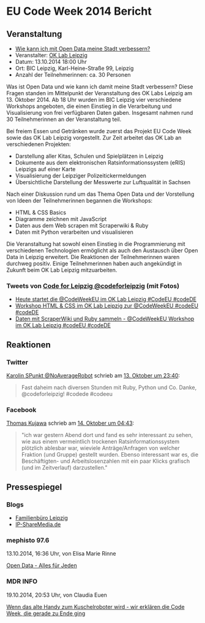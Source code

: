 EU Code Week 2014 Bericht
=========================

## Veranstaltung

- [Wie kann ich mit Open Data meine Stadt verbessern?](http://events.codeweek.eu/view/349/ok-lab-leipzig-meetup/)
- Veranstalter: [OK Lab Leipzig](http://codefor.de/leipzig/)
- Datum: 13.10.2014 18:00 Uhr
- Ort: BIC Leipzig, Karl-Heine-Straße 99, Leipzig
- Anzahl der Teilnehmerinnen: ca. 30 Personen

Was ist Open Data und wie kann ich damit meine Stadt verbessern? Diese Fragen standen im Mittelpunkt der Veranstaltung des OK Labs Leipzig am 13. Oktober 2014. Ab 18 Uhr wurden im BIC Leipzig vier verschiedene Workshops angeboten, die einen Einstieg in die Verarbeitung und Visualisierung von frei verfügbaren Daten gaben. Insgesamt nahmen rund 30 Teilnehmerinnen an der Veranstaltung teil.

Bei freiem Essen und Getränken wurde zuerst das Projekt EU Code Week sowie das OK Lab Leipzig vorgestellt. Zur Zeit arbeitet das OK Lab an verschiedenen Projekten:

- Darstellung aller Kitas, Schulen und Spielplätzen in Leipzig
- Dokumente aus dem elektronischen Ratsinformationssystem (eRIS) Leipzigs auf einer Karte
- Visualisierung der Leipziger Polizeitickermeldungen
- Übersichtliche Darstellung der Messwerte zur Luftqualität in Sachsen

Nach einer Diskussion rund um das Thema Open Data und der Vorstellung von Ideen der Teilnehmerinnen begannen die Workshops:

- HTML & CSS Basics
- Diagramme zeichnen mit JavaScript
- Daten aus dem Web scrapen mit Scraperwiki & Ruby
- Daten mit Python verarbeiten und visualisieren

Die Veranstaltung hat sowohl einen Einstieg in die Programmierung mit verschiedenen Technologien ermöglicht als auch den Austausch über Open Data in Leipzig erweitert. Die Reaktionen der Teilnehmerinnen waren durchweg positiv. Einige Teilnehmerinnen haben auch angekündigt in Zukunft beim OK Lab Leipzig mitzuarbeiten.

### Tweets von [Code for Leipzig @codeforleipzig](https://twitter.com/codeforleipzig) (mit Fotos)

- [Heute startet die @CodeWeekEU im OK Lab Leipzig #CodeEU #codeDE](https://twitter.com/codeforleipzig/status/521719357815394304)
- [Workshop HTML & CSS im OK Lab Leipzig zur @CodeWeekEU #codeEU #codeDE](https://twitter.com/codeforleipzig/status/521720016543416320)
- [Daten mit ScraperWiki und Ruby sammeln - @CodeWeekEU Workshop im OK Lab Leipzig #codeEU #codeDE](https://twitter.com/codeforleipzig/status/521720388544638976)

## Reaktionen

### Twitter

[Karolin SPunkt @NoAverageRobot](https://twitter.com/NoAverageRobot) schrieb am [13. Oktober um 23:40](https://twitter.com/NoAverageRobot/status/521777629037608960):

> Fast daheim nach diversen Stunden mit Ruby, Python und Co. Danke, @codeforleipzig! #codede #codeeu

### Facebook

[Thomas Kujawa](https://www.facebook.com/thomas.kujawa) schrieb am [14. Oktober um 04:43](https://de-de.facebook.com/Familienbuero/posts/723739727680201?comment_id=727261990661308&offset=0&total_comments=1):

> "ich war gestern Abend dort und fand es sehr interessant zu sehen, wie aus einem vermeintlich trockenen Ratsinformationssystem plötzlich ablesbar war, wieviele Anträge/Anfragen von welcher Fraktion (und Gruppe) gestellt wurden. Ebenso interessant war es, die Beschäftigten- und Arbeitslosenzahlen mit ein paar Klicks grafisch (und im Zeitverlauf) darzustellen."

## Pressespiegel

### Blogs

- [Familienbüro Leipzig](http://www.familienfreund.de/news-familienbuero-leipzig/wie-kann-ich-mit-open-data-meine-stadt-verbessern.html)
- [IP-ShareMedia.de](http://www.ip-sharemedia.de/w/7219/open-data-verbessert-meine-stadt-kommune-und-region/)

### mephisto 97.6

13.10.2014, 16:36 Uhr, von Elisa Marie Rinne

[Open Data - Alles für Jeden](http://mephisto976.de/news/45924)

### MDR INFO

19.10.2014, 20:53 Uhr, von Claudia Euen

[Wenn das alte Handy zum Kuschelroboter wird - wir erklären die Code Week, die gerade zu Ende ging](http://www.mdr.de/mediathek/infothek/audio991322.html)
